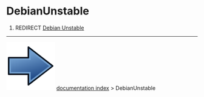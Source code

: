 # DebianUnstable
1.  REDIRECT [Debian Unstable](Debian_Unstable.md)



---
![](images/Button_right.svg) [documentation index](../README.md) > DebianUnstable
